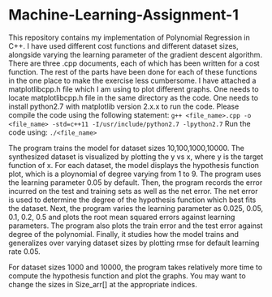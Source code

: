 # Machine-Learning-Assignment-1
This repository contains my implementation of Polynomial Regression in C++.
I have used different cost functions and different dataset sizes, alongside varying the learning parameter of the gradient descent algorithm.
There are three .cpp documents, each of which has been written for a cost function. The rest of the parts have been done for each of these functions in the one place to make the exercise less cumbersome.
I have attached a matplotlibcpp.h file which I am using to plot different graphs. One needs to locate matplotlibcpp.h file in the same directory as the code.
One needs to install python2.7 with matplotlib version 2.x.x to run the code. 
Please compile the code using the following statement:
   `g++ <file_name>.cpp -o <file_name> -std=c++11 -I/usr/include/python2.7 -lpython2.7`
Run the code using:
   `./<file_name>`

The program trains the model for dataset sizes 10,100,1000,10000.
The synthesized dataset is visualized by plotting the y vs x, where y is the target function of x.
For each dataset, the model displays the hypothesis function plot, which is a ploynomial of degree varying from 1 to 9. 
The program uses the learning parameter 0.05 by default.
Then, the program records the error incurred on the test and training sets as well as the net error. The net error is used to determine the degree of the hypothesis function which best fits the dataset. 
Next, the program varies the learning parameter as 0.025, 0.05, 0.1, 0.2, 0.5 and plots the root mean squared errors against learning parameters.
The program also plots the train error and the test error against degree of the polynomial.
Finally, it studies how the model trains and generalizes over varying dataset sizes by plotting rmse for default learning rate 0.05.

For dataset sizes 1000 and 10000, the program takes relatively more time to compute the hypothesis function and plot the graphs. You may want to change the sizes in Size_arr[] at the appropriate indices.


